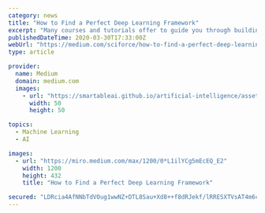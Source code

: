 ```yaml
---
category: news
title: "How to Find a Perfect Deep Learning Framework"
excerpt: "Many courses and tutorials offer to guide you through building a deep learning project. Of course, from the educational point of view, it is worthwhile: try to implement a neural network from ..."
publishedDateTime: 2020-03-30T17:33:00Z
webUrl: "https://medium.com/sciforce/how-to-find-a-perfect-deep-learning-framework-3cc00a56334d"
type: article

provider:
  name: Medium
  domain: medium.com
  images:
    - url: "https://smartableai.github.io/artificial-intelligence/assets/images/organizations/medium.com-50x50.jpg"
      width: 50
      height: 50

topics:
  - Machine Learning
  - AI

images:
  - url: "https://miro.medium.com/max/1200/0*L1ilYCg5mEcEQ_E2"
    width: 1200
    height: 432
    title: "How to Find a Perfect Deep Learning Framework"

secured: "LDRcia4AfNNbTdVOug1wwNZ+DTL8Sau+Xd8++f8dRJekf/lRRESXTVsAT4m6ctFTAyCbP07pV7nIlCxolOKs8G4xk5sRbpc1RSgIUeiRjuWbT7pa2RfUMvw6ru995K7/SQMPU6RI41jEJwrPfEFng5VlxGAQdtekhHENVHg+FiSFQUMxvaWGNYuhewyFE1rBRxat6OM2zwTAyIieQVnAyRlnxp9iQ+cgJJgCQzM2sHSapVHZkxE8aFLAwrdCK1yR4qqfW9ikfxBppStr8Gwn4Tp6xnOf61zm/BorJN7Idi8Y6T3Gh8Vulu5oB3PDdrVb;VOUKHn5O9SPwTmRw3AuS7g=="
---
```


